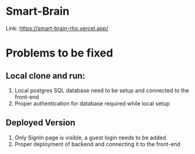 # Smart-Brain
Link: https://smart-brain-rho.vercel.app/

# Problems to be fixed

## Local clone and run:
1) Local postgres SQL database need to be setup and connected to the front-end
2) Proper authentication for database required while local setup

## Deployed Version
1) Only SignIn page is visible, a guest login needs to be added
2) Proper deployment of backend and connecting it to the front-end
